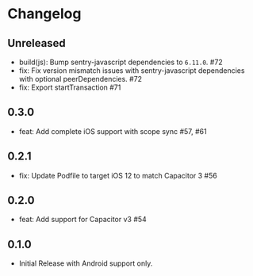 # Changelog

## Unreleased

- build(js): Bump sentry-javascript dependencies to `6.11.0`. #72
- fix: Fix version mismatch issues with sentry-javascript dependencies with optional peerDependencies. #72
- fix: Export startTransaction #71

## 0.3.0

- feat: Add complete iOS support with scope sync #57, #61

## 0.2.1

- fix: Update Podfile to target iOS 12 to match Capacitor 3 #56

## 0.2.0

- feat: Add support for Capacitor v3 #54

## 0.1.0

- Initial Release with Android support only.
